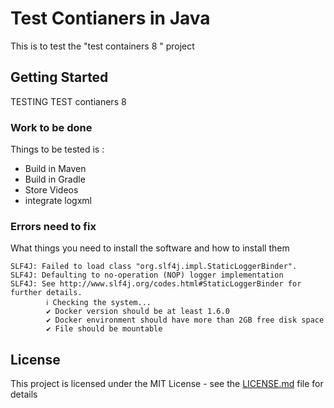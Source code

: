 # Test Contianers in Java

This is to test the "test containers 8 " project 
## Getting Started
TESTING TEST contianers 8

### Work to be done
Things to be tested is : 
- Build in Maven
- Build in Gradle
- Store Videos
- integrate logxml
### Errors need to fix

What things you need to install the software and how to install them

```
SLF4J: Failed to load class "org.slf4j.impl.StaticLoggerBinder".
SLF4J: Defaulting to no-operation (NOP) logger implementation
SLF4J: See http://www.slf4j.org/codes.html#StaticLoggerBinder for further details.
        ℹ︎ Checking the system...
        ✔ Docker version should be at least 1.6.0
        ✔ Docker environment should have more than 2GB free disk space
        ✔ File should be mountable
```
## License

This project is licensed under the MIT License - see the [LICENSE.md](LICENSE.md) file for details

